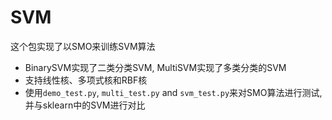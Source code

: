 # SVM
这个包实现了以SMO来训练SVM算法
- BinarySVM实现了二类分类SVM, MultiSVM实现了多类分类的SVM
- 支持线性核、多项式核和RBF核
- 使用`demo_test.py`, `multi_test.py` and `svm_test.py`来对SMO算法进行测试, 并与sklearn中的SVM进行对比
